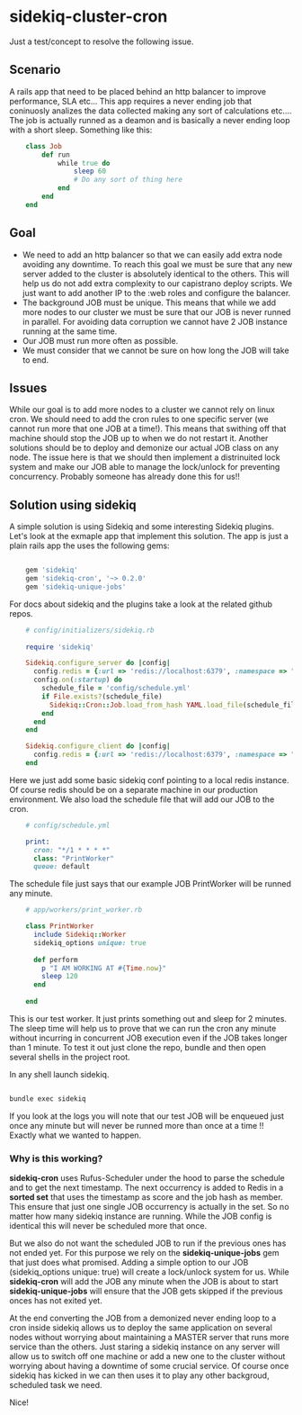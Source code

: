 sidekiq-cluster-cron
====================

Just a test/concept to resolve the following issue.

## Scenario

A rails app that need to be placed behind an http balancer to improve performance, SLA etc... This app requires a never ending job that coninuosly analizes the data collected making any sort of calculations etc....
The job is actually runned as a deamon and is basically a never ending loop with a short sleep. Something like this:

```ruby
	class Job
		def run 
			while true do 
				sleep 60
				# Do any sort of thing here
		    end		
		end
	end
```

## Goal

* We need to add an http balancer so that we can easily add extra node avoiding any downtime. To reach this goal we must be sure
that any new server added to the cluster is absolutely identical to the others. This will help us do not add extra complexity to our capistrano deploy scripts. We just want to add another IP to the :web roles and configure the balancer.
* The background JOB must be unique. This means that while we add more nodes to our cluster we must be sure that our JOB is never runned in parallel. For avoiding data corruption we cannot have 2 JOB instance running at the same time.
* Our JOB must run more often as possible.
* We must consider that we cannot be sure on how long the JOB will take to end.

## Issues

While our goal is to add more nodes to a cluster we cannot rely on linux cron. We should need to add the cron rules to one specific server (we cannot run more that one JOB at a time!). This means that swithing off that machine should stop the JOB up to when we do not restart it.
Another solutions should be to deploy and demonize our actual JOB class on any node. The issue here is that we should then implement a distrinuited lock system and make our JOB able to manage the lock/unlock for preventing concurrency. Probably someone has already done this for us!!

## Solution using sidekiq

A simple solution is using Sidekiq and some interesting Sidekiq plugins. Let's look at the exmaple app that implement this solution.
The app is just a plain rails app the uses the following gems:

```ruby

	gem 'sidekiq'
	gem 'sidekiq-cron', '~> 0.2.0'
	gem 'sidekiq-unique-jobs'	

```

For docs about sidekiq and the plugins take a look at the related github repos.

```ruby
	# config/initializers/sidekiq.rb
	
	require 'sidekiq'

	Sidekiq.configure_server do |config|
	  config.redis = {:url => 'redis://localhost:6379', :namespace => "sidetest:sidekiq:#{Rails.env}"}
	  config.on(:startup) do
	    schedule_file = 'config/schedule.yml'
	    if File.exists?(schedule_file)
	      Sidekiq::Cron::Job.load_from_hash YAML.load_file(schedule_file)
	    end
	  end
	end

	Sidekiq.configure_client do |config|
	  config.redis = {:url => 'redis://localhost:6379', :namespace => "sidetest:sidekiq:#{Rails.env}"}
	end

```

Here we just add some basic sidekiq conf pointing to a local redis instance. Of course redis should be on a separate machine 
in our production environment. We also load the schedule file that will add our JOB to the cron.

```ruby
	# config/schedule.yml

	print:
	  cron: "*/1 * * * *"
	  class: "PrintWorker"
	  queue: default

```

The schedule file just says that our example JOB PrintWorker will be runned any minute.

```ruby
	# app/workers/print_worker.rb

	class PrintWorker
	  include Sidekiq::Worker
	  sidekiq_options unique: true
  
	  def perform
	    p "I AM WORKING AT #{Time.now}"
	    sleep 120
	  end  
  
	end  

```

This is our test worker. It just prints something out and sleep for 2 minutes. The sleep time will help us to prove that we can run the cron any minute without incurring in concurrent JOB execution even if the JOB takes longer than 1 minute.
To test it out just clone the repo, bundle and then open several shells in the project root.

In any shell launch sidekiq.

```sh

bundle exec sidekiq

```

If you look at the logs you will note that our test JOB will be enqueued just once any minute but will never be runned more than once at a time !! Exactly what we wanted to happen.

### Why is this working?

**sidekiq-cron** uses Rufus-Scheduler under the hood to parse the schedule and to get the next timestamp. The next occurrency is added to Redis in a **sorted set** that uses the timestamp as score and the job hash as member. This ensure that just one single JOB occurrency is actually in the set. So no matter how many sidekiq instance are running. While the JOB config is identical
this will never be scheduled more that once.

But we also do not want the scheduled JOB to run if the previous ones has not ended yet. For this purpose we rely on the **sidekiq-unique-jobs** gem that just does what promised. Adding a simple option to our JOB (sidekiq_options unique: true) will create a lock/unlock system for us. While **sidekiq-cron** will add the JOB any minute when the JOB is about to start **sidekiq-unique-jobs** will ensure that the JOB gets skipped if the previous onces has not exited yet.

At the end converting the JOB from a demonized never ending loop to a cron inside sidekiq allows us to deploy the same application on several nodes without worrying about maintaining a MASTER server that runs more service than the others. Just staring a sidekiq instance on any server will allow us to switch off one machine or add a new one to the cluster without worrying about having a downtime of some crucial service. Of course once sidekiq has kicked in we can then uses it to play any other backgroud, scheduled task we need.

Nice!



  


